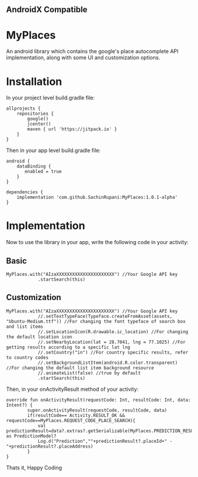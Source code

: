 ## AndroidX Compatible

# MyPlaces

An android library which contains the google's place autocomplete API implementation, along with some UI and customization options.

# Installation

In your project level build.gradle file:

```
allprojects {
    repositories {
        google()
        jcenter()
        maven { url 'https://jitpack.io' }
    }
}
```

Then in your app level build.gradle file:

```
android {
	dataBinding {
	   enabled = true
	}
}

dependencies {
	implementation 'com.github.SachinRupani:MyPlaces:1.0.1-alpha'
}

```

# Implementation

Now to use the library in your app, write the following code in your activity:

## Basic

```
MyPlaces.with("AIzaXXXXXXXXXXXXXXXXXXXXXX") //Your Google API key
            .startSearch(this)
```

## Customization

```
MyPlaces.with("AIzaXXXXXXXXXXXXXXXXXXXXXX") //Your Google API key
            //.setTextTypeFace(Typeface.createFromAsset(assets, "Ubuntu-Medium.ttf")) //For changing the font typeface of search box and list items
            //.setLocationIcon(R.drawable.ic_location) //For changing the default location icon
            //.setNearbyLocation(lat = 28.7041, lng = 77.1025) //For getting results according to a specific lat lng
            //.setCountry("in") //For country specific results, refer to country codes
            //.setBackgroundListItem(android.R.color.transparent) //For changing the default list item background resource
            //.animateList(false) //true by default
            .startSearch(this)
```

Then, in your onActivityResult method of your activity:

```
override fun onActivityResult(requestCode: Int, resultCode: Int, data: Intent?) {
        super.onActivityResult(requestCode, resultCode, data)
        if(resultCode== Activity.RESULT_OK && requestCode==MyPlaces.REQUEST_CODE_PLACE_SEARCH){
            val predictionResult=data?.extras?.getSerializable(MyPlaces.PREDICTION_RESULT) as PredictionModel?
            Log.d("Prediction",""+predictionResult?.placeId+" - "+predictionResult?.placeAddress)
        }
}
```

Thats it, Happy Coding